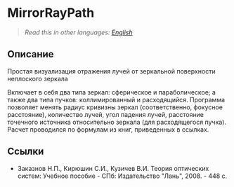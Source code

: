 # MirrorRayPath
> *Read this in other languages: [English](README.md)*
## Описание
Простая визуализация отражения лучей от зеркальной поверхности неплоского зеркала

Включает в себя два типа зеркал: сферическое и параболическое; а также два типа пучков: коллимированный и расходящийся.
Программа позволяет менять радиус кривизны зеркал (соответственно, фокусное расстояние), количество лучей, угол падения лучей, расстояние точечного источника относительно зеркала (для расходящегося пучка).
Расчет проводился по формулам из книг, приведенных в ссылках.

## Ссылки
- Заказнов Н.П., Кирюшин С.И., Кузичев В.И. Теория оптических систем: Учебное пособие - СПб: Издательство "Лань", 2008. - 448 с. 
